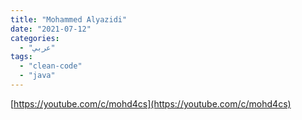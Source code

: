 ```yaml
---
title: "Mohammed Alyazidi"
date: "2021-07-12"
categories:
  - "عربي"
tags:
  - "clean-code"
  - "java"
---
```


[https://youtube.com/c/mohd4cs](https://youtube.com/c/mohd4cs)
